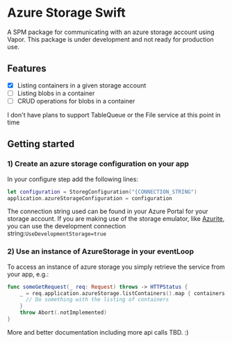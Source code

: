 # Azure Storage Swift

A SPM package for communicating with an azure storage account using Vapor.
This package is under development and not ready for production use.

## Features
- [x] Listing containers in a given storage account
- [ ] Listing blobs in a container
- [ ] CRUD operations for blobs in a container

I don't have plans to support TableQueue or the File service at this point in time

## Getting started


### 1) Create an azure storage configuration on your app

In your configure step add the following lines:

```swift
let configuration = StoregConfiguration("{CONNECTION_STRING")
application.azureStorageConfiguration = configuration
```

The connection string used can be found in your Azure Portal for your storage account.
If you are making use of the storage emulator, like [Azurite](https://github.com/Azure/Azurite), you can use the development connection string:`UseDevelopmentStorage=true`

### 2) Use an instance of AzureStorage in your eventLoop

To access an instance of azure storage you simply retrieve the service from your app, e.g.:

```swift
func someGetRequest(_ req: Request) throws -> HTTPStatus {
    _ = req.application.azureStorage.listContainers().map { containers -> () in
      // Do something with the listing of containers
    }
    throw Abort(.notImplemented)
}
```

More and better documentation including more api calls TBD. :)
